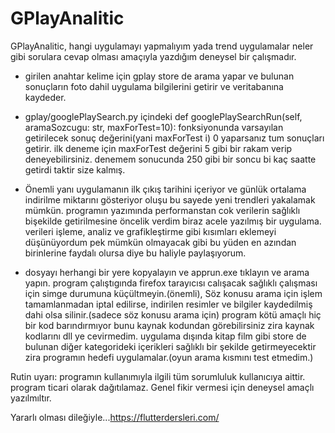 # GPlayAnalitic

GPlayAnalitic, hangi uygulamayı yapmalıyım yada trend  uygulamalar neler gibi sorulara cevap olması amaçıyla yazdığım deneysel bir çalışmadır. 

* girilen anahtar kelime için gplay store de arama yapar ve bulunan sonuçların foto dahil uygulama bilgilerini getirir ve veritabanına kaydeder. 

* gplay/googlePlaySearch.py içindeki      def googlePlaySearchRun(self, aramaSozcugu: str, maxForTest=10): fonksiyonunda
varsayılan getirilecek sonuç değerini(yani maxForTest i) 0 yaparsanız tum sonuçları getirir. ilk deneme için  maxForTest değerini 5 gibi bir rakam verip deneyebilirsiniz.
denemem sonucunda 250 gibi bir soncu bi kaç saatte getirdi taktir size kalmış.

* Önemli yanı uygulamanın ilk çıkış tarihini içeriyor ve günlük ortalama indirilme miktarını gösteriyor oluşu bu sayede yeni trendleri yakalamak mümkün.
programın yazımında performanstan cok verilerin sağlıklı bişekilde getirilmesine öncelik verdim biraz acele yazılmış bir uygulama. verileri işleme, analiz  ve grafikleştirme gibi kısımları eklemeyi düşünüyordum pek mümkün olmayacak gibi bu yüden en azından birinlerine faydalı olursa diye bu haliyle paylaşıyorum.


* dosyayı herhangi bir yere kopyalayın ve apprun.exe tıklayın ve arama yapın.
program çalıştıgında firefox tarayıcısı calışacak sağlıklı çalışması için simge durumuna küçültmeyin.(önemli),
Söz konusu arama için işlem tamamlanmadan iptal edilirse, indirilen resimler ve  bilgiler kaydedilmiş dahi olsa silinir.(sadece söz konusu arama için)
program kötü amaçlı hiç bir kod barındırmıyor bunu kaynak kodundan görebilirsiniz zira kaynak kodlarını dll ye cevirmedim.
uygulama dışında kitap film gibi store de bulunan diğer kategorideki içerikleri sağlıklı bir şekilde getirmeyecektir zira programın hedefi uygulamalar.(oyun arama kısmını test etmedim.)

Rutin uyarı: programın kullanımıyla ilgili tüm sorumluluk kullanıcıya aittir. program ticari olarak dağıtılamaz. Genel fikir vermesi için deneysel amaçlı yazılmıltır. 

Yararlı olması dileğiyle...https://flutterdersleri.com/  
